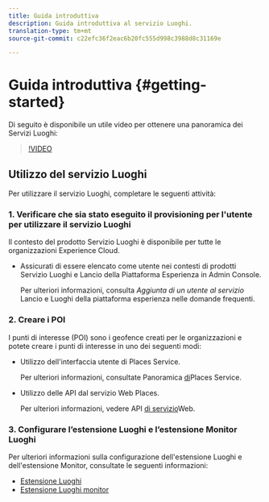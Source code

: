 ```yaml
---
title: Guida introduttiva
description: Guida introduttiva al servizio Luoghi.
translation-type: tm+mt
source-git-commit: c22efc36f2eac6b20fc555d998c3988d8c31169e

---
```



# Guida introduttiva {#getting-started}

Di seguito è disponibile un utile video per ottenere una panoramica dei Servizi Luoghi:

>[!VIDEO](https://www.youtube.com/watch?v=aV6i_ayxWCw)

## Utilizzo del servizio Luoghi

Per utilizzare il servizio Luoghi, completare le seguenti attività:

### 1. Verificare che sia stato eseguito il provisioning per l&#39;utente per utilizzare il servizio Luoghi

Il contesto del prodotto Servizio Luoghi è disponibile per tutte le organizzazioni Experience Cloud.

* Assicurati di essere elencato come utente nei contesti di prodotti Servizio Luoghi e Lancio della Piattaforma Esperienza in Admin Console.

   Per ulteriori informazioni, consulta *Aggiunta di un utente al servizio* Lancio e Luoghi della piattaforma esperienza nelle domande [](/help/places-gain-access.md)frequenti.


### 2. Creare i POI

I punti di interesse (POI) sono i geofence creati per le organizzazioni e potete creare i punti di interesse in uno dei seguenti modi:

* Utilizzo dell&#39;interfaccia utente di Places Service.

   Per ulteriori informazioni, consultate Panoramica [di](/help/poi-mgmt-ui/poi-mgmt-ui-overview.md)Places Service.

* Utilizzo delle API dal servizio Web Places.

   Per ulteriori informazioni, vedere API [di servizio](/help/web-service-api/places-web-services.md)Web.


### 3. Configurare l’estensione Luoghi e l’estensione Monitor Luoghi

Per ulteriori informazioni sulla configurazione dell&#39;estensione Luoghi e dell&#39;estensione Monitor, consultate le seguenti informazioni:

* [Estensione Luoghi](/help/places-ext-aep-sdks/places-extension/places-extension.md)
* [Estensione Luoghi monitor](/help/places-ext-aep-sdks/places-monitor-extension/places-monitor-extension.md)

